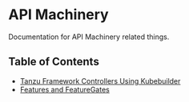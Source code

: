 # API Machinery

Documentation for API Machinery related things.

## Table of Contents

* [Tanzu Framework Controllers Using Kubebuilder](tanzu-core-controllers.md)
* [Features and FeatureGates](features-and-featuregates.md)
